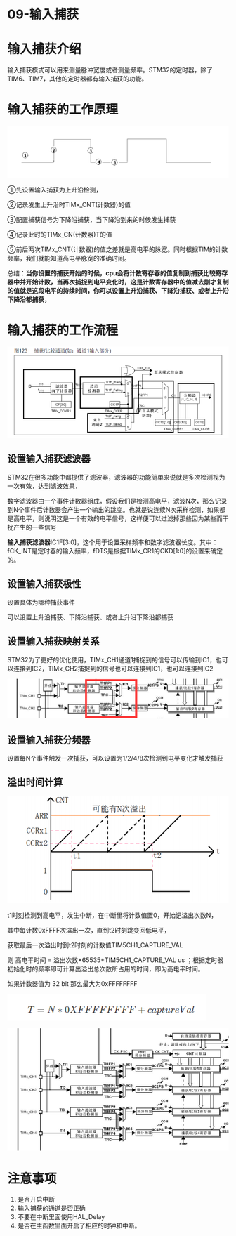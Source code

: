 # 09-输入捕获

# 输入捕获介绍

输入捕获模式可以用来测量脉冲宽度或者测量频率。STM32的定时器，除了TIM6、TIM7，其他的定时器都有输入捕获的功能。

# 输入捕获的工作原理

![Img](./FILES/09-输入捕获.md/img-20230308225351.png)

①先设置输入捕获为上升沿检测，

②记录发生上升沿时TIMx_CNT(计数器)的值

③配置捕获信号为下降沿捕获，当下降沿到来的时候发生捕获

④记录此时的TIMx_CN(计数器)T的值

⑤前后两次TIMx_CNT(计数器)的值之差就是高电平的脉宽。同时根据TIM的计数频率，我们就能知道高电平脉宽的准确时间。


总结：**当你设置的捕获开始的时候，cpu会将计数寄存器的值复制到捕获比较寄存器中并开始计数，当再次捕捉到电平变化时，这是计数寄存器中的值减去刚才复制的值就是这段电平的持续时间，你可以设置上升沿捕获、下降沿捕获、或者上升沿下降沿都捕获，**


# 输入捕获的工作流程

![Img](./FILES/09-输入捕获.md/img-20230308225505.png)


## 设置输入捕获滤波器

STM32在很多功能中都提供了滤波器，滤波器的功能简单来说就是多次检测视为一次有效，达到滤波效果，

数字滤波器由一个事件计数器组成，假设我们是检测高电平，滤波N次，那么记录到N个事件后计数器会产生一个输出的跳变。也就是说连续N次采样检测，如果都是高电平，则说明这是一个有效的电平信号，这样便可以过滤掉那些因为某些而干扰产生的一些信号        

**输入捕获滤波器**IC1F[3:0]，这个用于设置采样频率和数字滤波器长度。其中：fCK_INT是定时器的输入频率，fDTS是根据TIMx_CR1的CKD[1:0]的设置来确定的。


## 设置输入捕获极性

设置具体为哪种捕获事件

可以设置上升沿捕获、下降沿捕获、或者上升沿下降沿都捕获


## 设置输入捕获映射关系

STM32为了更好的优化使用，TIMx_CH1通道1捕捉到的信号可以传输到IC1，也可以连接到IC2，TIMx_CH2捕捉到的信号也可以连接到IC1，也可以连接到IC2

![Img](./FILES/09-输入捕获.md/img-20230309133354.png)

## 设置输入捕获分频器

设置每N个事件触发一次捕获，可以设置为1/2/4/8次检测到电平变化才触发捕获


## 溢出时间计算

![Img](./FILES/09-输入捕获.md/img-20230309133509.png)

t1时刻检测到高电平，发生中断，在中断里将计数值置0，开始记溢出次数N，

其中每计数0xFFFF次溢出一次，直到t2时刻跳变回低电平，

获取最后一次溢出时到t2时刻的计数值TIM5CH1_CAPTURE_VAL

则  高电平时间 = 溢出次数*65535+TIM5CH1_CAPTURE_VAL     us ；根据定时器初始化时的频率即可计算出溢出总次数所占用的时间，即为高电平时间。

如果计数器值为 32 bit   那么最大为0xFFFFFFFF   

![Img](./FILES/09-输入捕获.md/img-20230309133626.png)

![Img](./FILES/09-输入捕获.md/img-20230309133634.png)


# 注意事项

1. 是否开启中断
2. 输入捕获的通道是否正确
3. 不要在中断里面使用HAL_Delay
4. 是否在主函数里面开启了相应的时钟和中断。






































